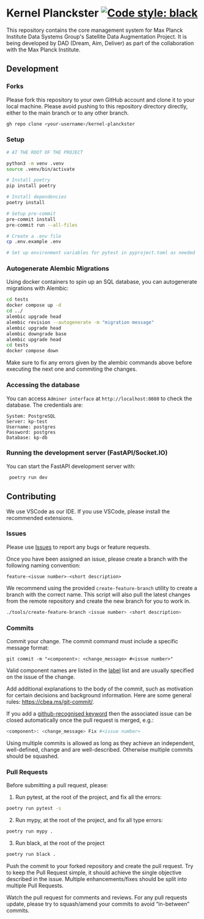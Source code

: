 # Kernel Planckster [![Code style: black](https://img.shields.io/badge/code%20style-black-000000.svg)](https://github.com/psf/black)

This repository contains the core management system for Max Planck Institute Data Systems Group's Satellite Data Augmentation Project. It is being developed by DAD (Dream, Aim, Deliver) as part of the collaboration with the Max Planck Institute.

## Development

### Forks
Please fork this repository to your own GitHub account and clone it to your local machine.
Please avoid pushing to this repository directory directly, either to the main branch or to any other branch.

```bash
gh repo clone <your-username>/kernel-planckster
```


### Setup

```bash
# AT THE ROOT OF THE PROJECT

python3 -m venv .venv
source .venv/bin/activate

# Install poetry
pip install poetry

# Install dependencies
poetry install

# Setup pre-commit
pre-commit install
pre-commit run --all-files

# Create a .env file
cp .env.example .env

# Set up environment variables for pytest in pyproject.toml as needed
```


### Autogenerate Alembic Migrations

Using docker containers to spin up an SQL database, you can autogenerate migrations with Alembic:

```bash
cd tests
docker compose up -d
cd ../
alembic upgrade head
alembic revision --autogenerate -m "migration message"
alembic upgrade head
alembic downgrade base
alembic upgrade head
cd tests
docker compose down
```

Make sure to fix any errors given by the alembic commands above before executing the next one and commiting the changes.


### Accessing the database

You can access `Adminer interface` at `http://localhost:8080` to check the database. The credentials are:
```
System: PostgreSQL
Server: kp-test
Username: postgres
Password: postgres
Database: kp-db
```

### Running the development server (FastAPI/Socket.IO)

You can start the FastAPI development server with:

```bash
 poetry run dev
```

## Contributing

We use VSCode as our IDE. If you use VSCode, please install the recommended extensions.

### Issues
Please use [Issues](https://github.com/dream-aim-deliver/kernel-planckster/issues) to report any bugs or feature requests.


Once you have been assigned an issue, please create a branch with the following naming convention:
```
feature-<issue number>-<short description>
```

We recommend using the provided `create-feature-branch` utility to create a branch with the correct name. 
This script will also pull the latest changes from the remote repository and create the new branch for you to work in.


```bash
./tools/create-feature-branch <issue number> <short description>
```
### Commits
Commit your change. The commit command must include a specific message format:

```
git commit -m "<component>: <change_message> #<issue number>"
```

Valid component names are listed in the [label](https://github.com/dream-aim-deliver/kernel-planckster/labels) list and are usually specified on the issue of the change.

Add additional explanations to the body of the commit, such as motivation for certain decisions and background information. Here are some general rules: https://cbea.ms/git-commit/.

If you add a [github-recognised keyword](https://docs.github.com/en/issues/tracking-your-work-with-issues/linking-a-pull-request-to-an-issue) then the associated issue can be closed automatically once the pull request is merged, e.g.:

```bash
<component>: <change_message> Fix #<issue number>
```

Using multiple commits is allowed as long as they achieve an independent, well-defined, change and are well-described. Otherwise multiple commits should be squashed.

### Pull Requests

Before submitting a pull request, please:

1. Run pytest, at the root of the project, and fix all the errors:
```bash
poetry run pytest -s
```

2. Run mypy, at the root of the project, and fix all type errors:
```bash
poetry run mypy .
```

3. Run black, at the root of the project
```bash
poetry run black .
```

Push the commit to your forked repository and create the pull request. Try to keep the Pull Request simple, it should achieve the single objective described in the issue. Multiple enhancements/fixes should be split into multiple Pull Requests.

Watch the pull request for comments and reviews. For any pull requests update, please try to squash/amend your commits to avoid “in-between” commits.